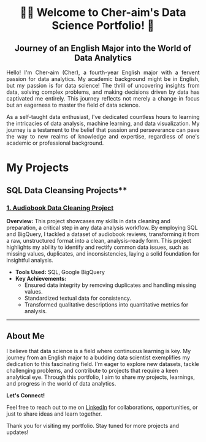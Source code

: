 <h1 align="center">👋🏻 Welcome to Cher-aim's Data Science Portfolio! 🌟</h1>

<h2 align="center">Journey of an English Major into the World of Data Analytics</h2>

<p align="justify">
Hello! I'm Cher-aim (Cher), a fourth-year English major with a fervent passion for data analytics. My academic background might be in English, but my passion is for data science! The thrill of uncovering insights from data, solving complex problems, and making decisions driven by data has captivated me entirely. This journey reflects not merely a change in focus but an eagerness to master the field of data science.
</p>

<p align="justify">
As a self-taught data enthusiast, I've dedicated countless hours to learning the intricacies of data analysis, machine learning, and data visualization. My journey is a testament to the belief that passion and perseverance can pave the way to new realms of knowledge and expertise, regardless of one's academic or professional background.
</p>

# My Projects

## SQL Data Cleansing Projects**
### [1. Audiobook Data Cleaning Project](https://github.com/cher-aim/audiobook-dataset-data-cleaning)

**Overview:** This project showcases my skills in data cleaning and preparation, a critical step in any data analysis workflow. By employing SQL and BigQuery, I tackled a dataset of audiobook reviews, transforming it from a raw, unstructured format into a clean, analysis-ready form. This project highlights my ability to identify and rectify common data issues, such as missing values, duplicates, and inconsistencies, laying a solid foundation for insightful analysis.

- **Tools Used:** SQL, Google BigQuery
- **Key Achievements:**
  - Ensured data integrity by removing duplicates and handling missing values.
  - Standardized textual data for consistency.
  - Transformed qualitative descriptions into quantitative metrics for analysis.
    
---

## About Me

I believe that data science is a field where continuous learning is key. My journey from an English major to a budding data scientist exemplifies my dedication to this fascinating field. I'm eager to explore new datasets, tackle challenging problems, and contribute to projects that require a keen analytical eye. Through this portfolio, I aim to share my projects, learnings, and progress in the world of data analytics.

**Let's Connect!**

Feel free to reach out to me on [LinkedIn](https://www.linkedin.com/in/cher-aim-thiratkueakul-a98ba6264/) for collaborations, opportunities, or just to share ideas and learn together.

Thank you for visiting my portfolio. Stay tuned for more projects and updates!

